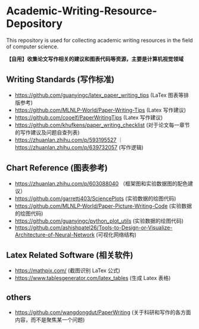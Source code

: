 # Academic-Writing-Resource-Depository
This repository is used for collecting academic writing resources in the field of computer science.

**【自用】收集论文写作相关的建议和图表代码等资源，主要是计算机视觉领域**
## Writing Standards (写作标准)

- https://github.com/guanyingc/latex_paper_writing_tips (LaTex 图表等排版参考)
- https://github.com/MLNLP-World/Paper-Writing-Tips (Latex 写作建议)
- https://github.com/cooelf/PaperWritingTips (Latex 写作建议)
- https://github.com/khufkens/paper_writing_checklist (对于论文每一章节的写作建议及问题自查列表)
- https://zhuanlan.zhihu.com/p/593195527 ｜ https://zhuanlan.zhihu.com/p/639732057 (写作逻辑)

## Chart Reference (图表参考)
- https://zhuanlan.zhihu.com/p/603088040 （框架图和实验数据图的配色建议）
- https://github.com/garrettj403/SciencePlots (实验数据的绘图代码) 
- https://github.com/MLNLP-World/Paper-Picture-Writing-Code (实验数据的绘图代码)
- https://github.com/guanyingc/python_plot_utils (实验数据的绘图代码)
- https://github.com/ashishpatel26/Tools-to-Design-or-Visualize-Architecture-of-Neural-Network (可视化网络结构)

## Latex Related Software (相关软件)
- https://mathpix.com/ (截图识别 LaTex 公式)
- https://www.tablesgenerator.com/latex_tables (生成 Latex 表格)

## others
- https://github.com/wangdongdut/PaperWriting (关于科研和写作的各方面内容，而不是聚焦某一个问题)
